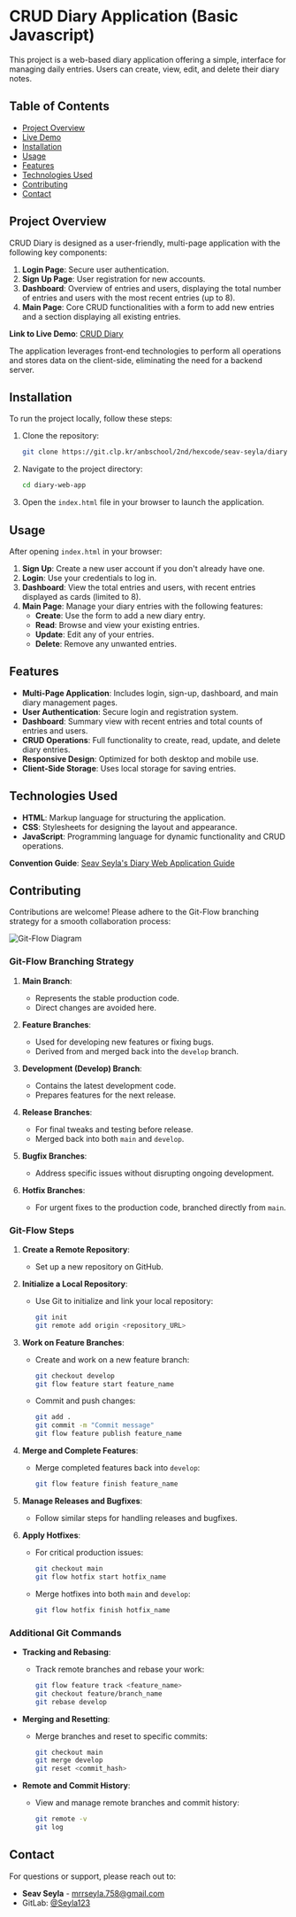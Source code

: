 # CRUD Diary Application (Basic Javascript)

This project is a web-based diary application offering a simple,  interface for managing daily entries. Users can create, view, edit, and delete their diary notes.

## Table of Contents

- [Project Overview](#project-overview)
- [Live Demo](#live-demo)
- [Installation](#installation)
- [Usage](#usage)
- [Features](#features)
- [Technologies Used](#technologies-used)
- [Contributing](#contributing)
- [Contact](#contact)

## Project Overview

CRUD Diary is designed as a user-friendly, multi-page application with the following key components:

1. **Login Page**: Secure user authentication.
2. **Sign Up Page**: User registration for new accounts.
3. **Dashboard**: Overview of entries and users, displaying the total number of entries and users with the most recent entries (up to 8).
4. **Main Page**: Core CRUD functionalities with a form to add new entries and a section displaying all existing entries.

**Link to Live Demo**: [CRUD Diary](https://seav-seyla-dairy-application.vercel.app/)

The application leverages front-end technologies to perform all operations and stores data on the client-side, eliminating the need for a backend server.

## Installation

To run the project locally, follow these steps:

1. Clone the repository:
    ```bash
    git clone https://git.clp.kr/anbschool/2nd/hexcode/seav-seyla/diary-web-app.git
    ```

2. Navigate to the project directory:
    ```bash
    cd diary-web-app
    ```

3. Open the `index.html` file in your browser to launch the application.

## Usage

After opening `index.html` in your browser:

1. **Sign Up**: Create a new user account if you don't already have one.
2. **Login**: Use your credentials to log in.
3. **Dashboard**: View the total entries and users, with recent entries displayed as cards (limited to 8).
4. **Main Page**: Manage your diary entries with the following features:
    - **Create**: Use the form to add a new diary entry.
    - **Read**: Browse and view your existing entries.
    - **Update**: Edit any of your entries.
    - **Delete**: Remove any unwanted entries.

## Features

- **Multi-Page Application**: Includes login, sign-up, dashboard, and main diary management pages.
- **User Authentication**: Secure login and registration system.
- **Dashboard**: Summary view with recent entries and total counts of entries and users.
- **CRUD Operations**: Full functionality to create, read, update, and delete diary entries.
- **Responsive Design**: Optimized for both desktop and mobile use.
- **Client-Side Storage**: Uses local storage for saving entries.

## Technologies Used

- **HTML**: Markup language for structuring the application.
- **CSS**: Stylesheets for designing the layout and appearance.
- **JavaScript**: Programming language for dynamic functionality and CRUD operations.

**Convention Guide**: [Seav Seyla's Diary Web Application Guide](https://outgoing-oval-b13.notion.site/Seav-Seyla-Diary-Web-Application-08b9b87d74f44e8ba3f6ffe3580cf4d4?pvs=4)

## Contributing

Contributions are welcome! Please adhere to the Git-Flow branching strategy for a smooth collaboration process:

![Git-Flow Diagram](https://github.com/Seyla123/Clone-Nike-Ind/assets/89925541/6be663ee-6f13-4466-92af-33aa549eb189)

### Git-Flow Branching Strategy

1. **Main Branch**:
   - Represents the stable production code.
   - Direct changes are avoided here.

2. **Feature Branches**:
   - Used for developing new features or fixing bugs.
   - Derived from and merged back into the `develop` branch.

3. **Development (Develop) Branch**:
   - Contains the latest development code.
   - Prepares features for the next release.

4. **Release Branches**:
   - For final tweaks and testing before release.
   - Merged back into both `main` and `develop`.

5. **Bugfix Branches**:
   - Address specific issues without disrupting ongoing development.

6. **Hotfix Branches**:
   - For urgent fixes to the production code, branched directly from `main`.

### Git-Flow Steps

1. **Create a Remote Repository**:
   - Set up a new repository on GitHub.

2. **Initialize a Local Repository**:
   - Use Git to initialize and link your local repository:
     ```bash
     git init
     git remote add origin <repository_URL>
     ```

3. **Work on Feature Branches**:
   - Create and work on a new feature branch:
     ```bash
     git checkout develop
     git flow feature start feature_name
     ```
   - Commit and push changes:
     ```bash
     git add .
     git commit -m "Commit message"
     git flow feature publish feature_name
     ```

4. **Merge and Complete Features**:
   - Merge completed features back into `develop`:
     ```bash
     git flow feature finish feature_name
     ```

5. **Manage Releases and Bugfixes**:
   - Follow similar steps for handling releases and bugfixes.

6. **Apply Hotfixes**:
   - For critical production issues:
     ```bash
     git checkout main
     git flow hotfix start hotfix_name
     ```

   - Merge hotfixes into both `main` and `develop`:
     ```bash
     git flow hotfix finish hotfix_name
     ```

### Additional Git Commands

- **Tracking and Rebasing**:
  - Track remote branches and rebase your work:
    ```bash
    git flow feature track <feature_name>
    git checkout feature/branch_name
    git rebase develop
    ```

- **Merging and Resetting**:
  - Merge branches and reset to specific commits:
    ```bash
    git checkout main
    git merge develop
    git reset <commit_hash>
    ```

- **Remote and Commit History**:
  - View and manage remote branches and commit history:
    ```bash
    git remote -v
    git log
    ```

## Contact

For questions or support, please reach out to:

- **Seav Seyla** - [mrrseyla.758@gmail.com](mailto:mrrseyla.758@gmail.com)
- GitLab: [@Seyla123](https://git.clp.kr/Seyla123)
